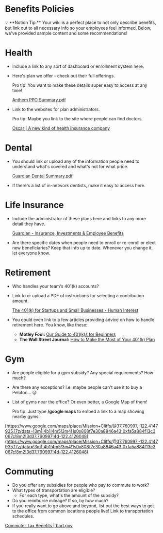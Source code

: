 # Benefits Policies

<aside>
💡 **Notion Tip:** Your wiki is a perfect place to not only describe benefits, but link out to all necessary info so your employees feel informed. Below, we've provided sample content and some recommendations!

</aside>

# Health

- Include a link to any sort of dashboard or enrollment system here.
- Here's plan we offer - check out their full offerings.
    
    Pro tip: You want to make these details super easy to access at any time! 
    
    [Anthem PPO Summary.pdf](Benefits%20Policies%20e96c2b066d0f4e06ab81e8dbf533f1ce/Anthem_PPO_Summary.pdf)
    
- Link to the websites for plan administrators.
    
    Pro tip: Maybe you link to the site where people can find doctors.
    
    [Oscar | A new kind of health insurance company](https://www.hioscar.com/ny)
    

# Dental

- You should link or upload any of the information people need to understand what's covered and what's not for what price.
    
    [Guardian Dental Summary.pdf](Benefits%20Policies%20e96c2b066d0f4e06ab81e8dbf533f1ce/Guardian_Dental_Summary.pdf)
    
- If there's a list of in-network dentists, make it easy to access here.

# Life Insurance

- Include the administrator of these plans here and links to any more detail they have.
    
    [Guardian - Insurance, Investments & Employee Benefits](https://www.guardianlife.com/)
    
- Are there specific dates when people need to enroll or re-enroll or elect new beneficiaries? Keep that info up to date. Whenever you change it, let everyone know.

# Retirement

- Who handles your team's 401(k) accounts?
- Link to or upload a PDF of instructions for selecting a contribution amount.
    
    [The 401(k) for Startups and Small Businesses - Human Interest](https://humaninterest.com/)
    
- You could even link to a few articles providing advice on how to handle retirement here. You know, like these:
    - **Motley Fool:** [Our Guide to 401(k)s for Beginners](https://www.fool.com/retirement/our-guide-to-401ks-for-beginners.aspx)
    - **The Wall Street Journal:** [How to Make the Most of Your 401(k) Plan](http://guides.wsj.com/personal-finance/retirement/how-to-make-the-most-of-your-401k-plan/)

# Gym

- Are people eligible for a gym subsidy? Any special requirements? How much?
- Are there any exceptions? I.e. maybe people can't use it to buy a Peloton... 😒
- List of gyms near the office? Or even better, a Google Map of them!
    
    Pro tip: Just type **/google maps** to embed a link to a map showing nearby gyms.
    

[https://www.google.com/maps/place/Mission+Cliffs/@37.760997,-122.4147935,17z/data=!3m1!4b1!4m5!3m4!1s0x808f7e30a8846a43:0xfa5a884f13c3067c!8m2!3d37.760997!4d-122.4126048](https://www.google.com/maps/place/Mission+Cliffs/@37.760997,-122.4147935,17z/data=!3m1!4b1!4m5!3m4!1s0x808f7e30a8846a43:0xfa5a884f13c3067c!8m2!3d37.760997!4d-122.4126048)

# Commuting

- Do you offer any subsidies for people who pay to commute to work?
- What types of transportation are eligible?
    - For each type, what's the amount of the subsidy?
- Do you reimburse mileage? If so, by how much?
- If you really want to go above and beyond, list out the best ways to get to the office from common locations people live! Link to transportation schedules.

[Commuter Tax Benefits | bart.gov](https://www.bart.gov/tickets/benefits)